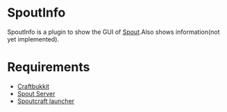 SpoutInfo
=========
SpoutInfo is a plugin to show the GUI of [Spout].Also shows information(not yet implemented).

Requirements
============
* [Craftbukkit]
* [Spout Server]
* [Spoutcraft launcher]


[Craftbukkit]: http://ci.bukkit.org/job/dev-CraftBukkit/Recommended/
[Spout]: http://forums.bukkit.org/threads/dev-spout-1-0-1-unleashing-the-flow-of-endless-possibilities-1000.29259/
[Spout Server]: http://ci.craftfire.com/view/SpoutDev/job/Spout/lastBuild/
[Spoutcraft launcher]: http://ci.craftfire.com/view/SpoutDev/job/Spoutcraft%20Launcher/lastBuild/